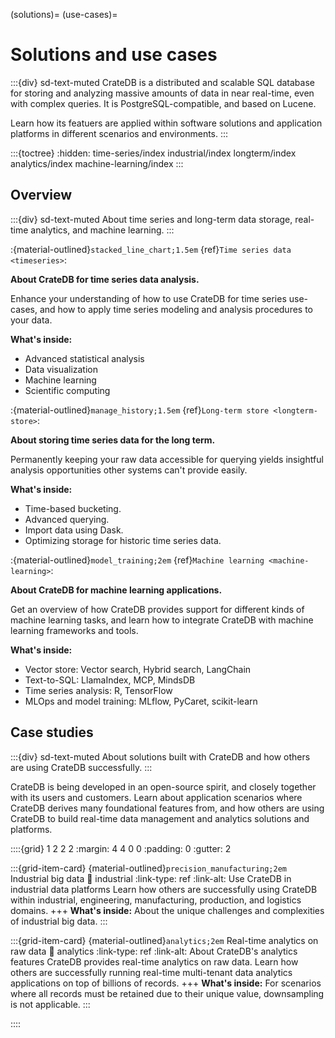 (solutions)=
(use-cases)=

# Solutions and use cases

:::{div} sd-text-muted
CrateDB is a distributed and scalable SQL database for storing and analyzing
massive amounts of data in near real-time, even with complex queries. It is
PostgreSQL-compatible, and based on Lucene.

Learn how its featuers are applied within software solutions and application
platforms in different scenarios and environments.
:::

:::{toctree}
:hidden:
time-series/index
industrial/index
longterm/index
analytics/index
machine-learning/index
:::

## Overview

:::{div} sd-text-muted
About time series and long-term data storage, real-time analytics, and machine learning.
:::

:{material-outlined}`stacked_line_chart;1.5em` {ref}`Time series data <timeseries>`:

  **About CrateDB for time series data analysis.**
  
  Enhance your understanding of how to use CrateDB for time series use-cases,
  and how to apply time series modeling and analysis procedures to your data.
  
  **What's inside:**
  - Advanced statistical analysis
  - Data visualization
  - Machine learning
  - Scientific computing

:{material-outlined}`manage_history;1.5em` {ref}`Long-term store <longterm-store>`:

  **About storing time series data for the long term.**

  Permanently keeping your raw data accessible for querying yields insightful
  analysis opportunities other systems can't provide easily.

  **What's inside:**
  - Time-based bucketing.
  - Advanced querying.
  - Import data using Dask.
  - Optimizing storage for historic time series data.

:{material-outlined}`model_training;2em` {ref}`Machine learning <machine-learning>`:

  **About CrateDB for machine learning applications.**

  Get an overview of how CrateDB provides support for different kinds of
  machine learning tasks, and learn how to integrate CrateDB with machine
  learning frameworks and tools.

  **What's inside:**
  - Vector store: Vector search, Hybrid search, LangChain
  - Text-to-SQL: LlamaIndex, MCP, MindsDB
  - Time series analysis: R, TensorFlow
  - MLOps and model training: MLflow, PyCaret, scikit-learn


## Case studies

:::{div} sd-text-muted
About solutions built with CrateDB and
how others are using CrateDB successfully.
:::

CrateDB is being developed in an open-source spirit, and closely together
with its users and customers. Learn about application scenarios where CrateDB
derives many foundational features from, and how others are using CrateDB to
build real-time data management and analytics solutions and platforms.

::::{grid} 1 2 2 2
:margin: 4 4 0 0
:padding: 0
:gutter: 2

:::{grid-item-card} {material-outlined}`precision_manufacturing;2em` Industrial big data
:link: industrial
:link-type: ref
:link-alt: Use CrateDB in industrial data platforms
Learn how others are successfully using CrateDB within industrial,
engineering, manufacturing, production, and logistics domains.
+++
**What's inside:**
About the unique challenges and complexities of industrial big data.
:::

:::{grid-item-card} {material-outlined}`analytics;2em` Real-time analytics on raw data
:link: analytics
:link-type: ref
:link-alt: About CrateDB's analytics features
CrateDB provides real-time analytics on raw data.
Learn how others are successfully running real-time multi-tenant data
analytics applications on top of billions of records.
+++
**What's inside:**
For scenarios where all records must be retained due
to their unique value, downsampling is not applicable.
:::

::::
